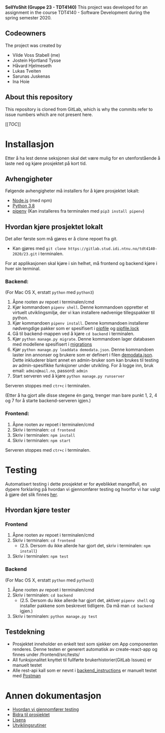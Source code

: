 **SellYoShit (Gruppe 23 - TDT4140)**
This project was developed for an assignment in the course TDT4140 - Software Development during the spring semester 2020.

## Codeowners
The project was created by 
- Vilde Voss Stabell (me)
- Jostein Hjortland Tysse
- Håvard Hjelmeseth
- Lukas Tveiten
- Sarunas Juskenas
- Ina Hoie

## About this repository 
This repository is cloned from GitLab, which is why the commits refer to issue numbers which are not present here.


[[_TOC_]]

# Installasjon

Etter å ha lest denne seksjonen skal det være mulig for en utenforstående å laste ned og kjøre prosjektet på kort tid.

## Avhengigheter

Følgende avhengigheter må installers for å kjøre prosjektet lokalt:

- [Node.js](https://nodejs.org/en/) (med npm)
- [Python 3.8](https://www.python.org/)
- [pipenv](https://pipenv.pypa.io/en/latest/) (Kan installeres fra terminalen med `pip3 install pipenv`)


## Hvordan kjøre prosjektet lokalt

Det aller første som må gjøres er å clone repoet fra git.
- Kan gjøres med `git clone https://gitlab.stud.idi.ntnu.no/tdt4140-2020/23.git` i terminalen.

For at applikasjonen skal kjøre i sin helhet, må frontend og backend kjøre i hver sin terminal.

### Backend:
(For Mac OS X, erstatt `python` med `python3`)

1. Åpne rooten av repoet i terminalen/cmd
2. Kjør kommandoen `pipenv shell`. Denne kommandoen oppretter et virtuelt utviklingsmiljø, der vi kan installere nødvenige tillegspakker til python.
3. Kjør kommandoen `pipenv install`. Denne kommandoen installerer nødvengdige pakker som er spesifisert i [pipfile](pipfile) og [pipfile.lock](pipfile.lock)
4. Gå til backend-mappen ved å kjøre `cd backend` i terminalen.
5. Kjør `python manage.py migrate`. Denne kommandoen lager databasen med modellene spesifisert i [migrations](backend/marketplace/migrations/)
6. Kjør `python manage.py loaddata demodata.json`. Denne kommandoen laster inn annonser og brukere som er definert i filen [demodata.json](backend/demodata.json). Dette inkluderer blant annet en admin-bruker som kan brukes til testing av admin-spesifikke funksjoner under utvikling. For å logge inn, bruk email: `admin@mail.no`, passord: `admin`
7. Start serveren ved å kjøre `python manage.py runserver` 

Serveren stoppes med `ctr+c` i terminalen.

(Etter å ha gjort alle disse stegene én gang, trenger man bare punkt 1, 2, 4 og 7 for å starte backend-serveren igjen.)
### Frontend:

1. Åpne rooten av repoet i terminalen/cmd
2. Skriv i terminalen: `cd frontend`
3. Skriv i terminalen: `npm install`
4. Skriv i terminalen: `npm start`


Serveren stoppes med `ctr+c` i terminalen.



# Testing

Automatisert testing i dette prosjektet er for øyeblikket mangelfull, en dypere forklaring på hvordan vi gjennomfører testing og hvorfor vi har valgt å gjøre det slik finnes [her](docs/TESTING.md).

## Hvordan kjøre tester

### Frontend

1. Åpne rooten av repoet i terminalen/cmd
2. Skriv i terminalen: `cd frontend`
   - (2.5. Dersom du ikke allerde har gjort det, skriv i terminalen: `npm install`)
3. Skriv i terminalen: `npm test`

### Backend
(For Mac OS X, erstatt `python` med `python3`)

1. Åpne rooten av repoet i terminalen/cmd
2. Skriv i terminalen: `cd backend`
   - (2.5. Dersom du ikke allerde har gjort det, aktiver `pipenv shell` og installer pakkene som beskrevet tidligere. Da må man `cd backend` igjen.)
3. Skriv i terminalen: `python manage.py test`

## Testdekning

- Prosjektet inneholder en enkelt test som sjekker om App componenten renderes. Denne testen er generert automatisk av create-react-app og finnes under /frontend/src/tests/
- All funksjonalitet knyttet til fullførte brukerhistorier(GitLab Issues) er manuelt testet
- Alle rest-api kall som er nevnt i [backend_instructions](backend/Backend_instructions.md) er manuelt testet med [Postman](https://www.postman.com/)

# Annen dokumentasjon

- [Hvordan vi gjennomfører testing](docs/TESTING.md)
- [Bidra til prosjektet](docs/CONTRIBUTING.md)
- [Lisens](LICENSE.md)
- [Utviklingsrutiner](docs/DEVELOPMENT.md)
